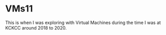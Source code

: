 # VMs11
This is when I was exploring with Virtual Machines during the time I was at KCKCC around 2018 to 2020.
